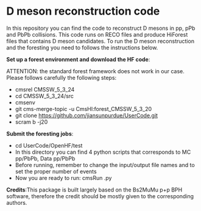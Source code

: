 # D meson reconstruction code

In this repository you can find the code to reconstruct D mesons in pp, pPb and PbPb collisions.
This code runs on RECO files and produce HiForest files that contains D meson candidates.
To run the D meson reconstruction and the foresting you need to follows the instructions below.

**Set up a forest environment and download the HF code**:

ATTENTION: the standard forest framework does not work in our case. 
Please follows carefully the following steps:

 * cmsrel CMSSW_5_3_24
 * cd CMSSW_5_3_24/src
 * cmsenv
 * git cms-merge-topic -u CmsHI:forest_CMSSW_5_3_20
 * git clone https://github.com/jiansunpurdue/UserCode.git
 * scram b -j20
 
**Submit the foresting jobs**:

 * cd UserCode/OpenHF/test
 * In this directory you can find 4 python scripts that corresponds to MC pp/PbPb, Data pp/PbPb
 * Before running, remember to change the input/output file names and to set the proper number of events 
 * Now you are ready to run: cmsRun <filename>.py 

**Credits**:This package is built largely based on the Bs2MuMu p+p BPH software, therefore the credit should be mostly given to the corresponding authors.
